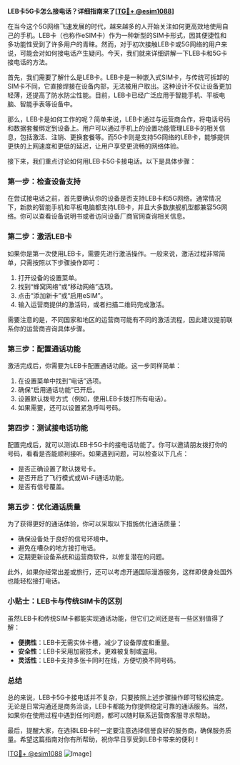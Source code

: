**LEB卡5G卡怎么接电话？详细指南来了[[TG💪+ @esim1088](https://t.me/s/esim1088)]**

在当今这个5G网络飞速发展的时代，越来越多的人开始关注如何更高效地使用自己的手机。LEB卡（也称作eSIM卡）作为一种新型的SIM卡形式，因其便捷性和多功能性受到了许多用户的青睐。然而，对于初次接触LEB卡或5G网络的用户来说，可能会对如何接电话产生疑问。今天，我们就来详细讲解一下LEB卡和5G卡接电话的方法。

首先，我们需要了解什么是LEB卡。LEB卡是一种嵌入式SIM卡，与传统可拆卸的SIM卡不同，它直接焊接在设备内部，无法被用户取出。这种设计不仅让设备更加轻薄，还提高了防水防尘性能。目前，LEB卡已经广泛应用于智能手机、平板电脑、智能手表等设备中。

那么，LEB卡是如何工作的呢？简单来说，LEB卡通过与运营商合作，将电话号码和数据套餐绑定到设备上。用户可以通过手机上的设置功能管理LEB卡的相关信息，包括激活、注销、更换套餐等。而5G卡则是支持5G网络的LEB卡，能够提供更快的上网速度和更低的延迟，让用户享受更流畅的网络体验。

接下来，我们重点讨论如何用LEB卡5G卡接电话。以下是具体步骤：

### **第一步：检查设备支持**
在尝试接电话之前，首先要确认你的设备是否支持LEB卡和5G网络。通常情况下，新款的智能手机和平板电脑都支持LEB卡，并且大多数旗舰机型都兼容5G网络。你可以查看设备说明书或者访问设备厂商官网查询相关信息。

### **第二步：激活LEB卡**
如果你是第一次使用LEB卡，需要先进行激活操作。一般来说，激活过程非常简单，只需按照以下步骤操作即可：
1. 打开设备的设置菜单。
2. 找到“蜂窝网络”或“移动网络”选项。
3. 点击“添加新卡”或“启用eSIM”。
4. 输入运营商提供的激活码，或者扫描二维码完成激活。

需要注意的是，不同国家和地区的运营商可能有不同的激活流程，因此建议提前联系你的运营商咨询具体步骤。

### **第三步：配置通话功能**
激活完成后，你需要为LEB卡配置通话功能。这一步同样简单：
1. 在设置菜单中找到“电话”选项。
2. 确保“启用通话功能”已开启。
3. 设置默认拨号方式（例如，使用LEB卡拨打所有电话）。
4. 如果需要，还可以设置紧急呼叫号码。

### **第四步：测试接电话功能**
配置完成后，就可以测试LEB卡5G卡的接电话功能了。你可以邀请朋友拨打你的号码，看看是否能顺利接听。如果遇到问题，可以检查以下几点：
- 是否正确设置了默认拨号卡。
- 是否开启了飞行模式或Wi-Fi通话功能。
- 是否有信号覆盖。

### **第五步：优化通话质量**
为了获得更好的通话体验，你可以采取以下措施优化通话质量：
- 确保设备处于良好的信号环境中。
- 避免在嘈杂的地方接打电话。
- 定期更新设备系统和运营商软件，以修复潜在的问题。

此外，如果你经常出差或旅行，还可以考虑开通国际漫游服务，这样即使身处国外也能轻松接打电话。

### **小贴士：LEB卡与传统SIM卡的区别**
虽然LEB卡和传统SIM卡都能实现通话功能，但它们之间还是有一些区别值得了解：
- **便携性**：LEB卡无需实体卡槽，减少了设备厚度和重量。
- **安全性**：LEB卡采用加密技术，更难被复制或盗用。
- **灵活性**：LEB卡支持多张卡同时在线，方便切换不同号码。

### **总结**
总的来说，LEB卡5G卡接电话并不复杂，只要按照上述步骤操作即可轻松搞定。无论是日常沟通还是商务洽谈，LEB卡都能为你提供稳定可靠的通话服务。当然，如果你在使用过程中遇到任何问题，都可以随时联系运营商客服寻求帮助。

最后，提醒大家，在选择LEB卡时一定要注意选择信誉良好的服务商，确保服务质量。希望这篇指南对你有所帮助，祝你早日享受到LEB卡带来的便利！

[[TG💪+ @esim1088](https://t.me/s/esim1088) ![Image](https://i.postimg.cc/4NQfJmqS/Snipaste-2025-05-13-00-14-12.png)]